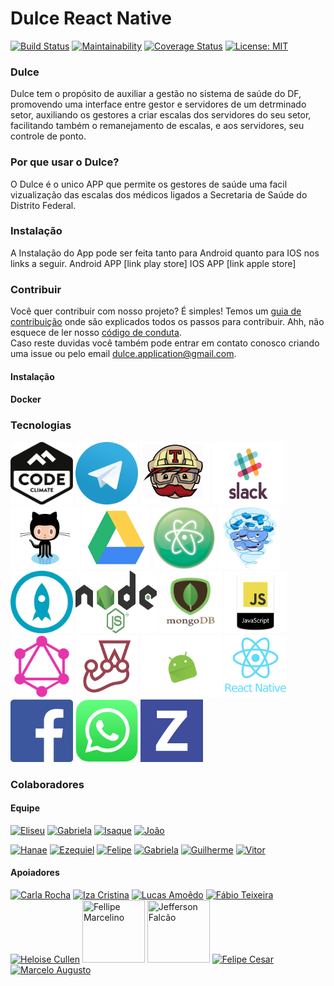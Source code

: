 # Dulce React Native
[![Build Status](https://travis-ci.org/fga-gpp-mds/2018.1-Dulce_App.svg?branch=master)](https://travis-ci.org/fga-gpp-mds/2018.1-Dulce_App) [![Maintainability](https://api.codeclimate.com/v1/badges/2446e950fda3550f98ca/maintainability)](https://codeclimate.com/github/fga-gpp-mds/2018.1-Dulce_App/maintainability) [![Coverage Status](https://coveralls.io/repos/github/fga-gpp-mds/2018.1-Dulce_API/badge.svg?branch=master)](https://coveralls.io/github/fga-gpp-mds/2018.1-Dulce_API?branch=master) [![License: MIT](https://img.shields.io/badge/License-MIT-yellow.svg)](https://opensource.org/licenses/MIT)

### Dulce

Dulce tem o propósito de auxiliar a gestão no sistema de saúde do DF, promovendo uma interface entre gestor e servidores de um detrminado setor, auxiliando os gestores a criar escalas dos servidores do seu setor, facilitando também o remanejamento de escalas, e aos servidores, seu controle de ponto.


### Por que usar o Dulce?

O Dulce é o unico APP que permite os gestores de saúde uma facil vizualização das escalas dos médicos ligados a Secretaria de Saúde do Distrito Federal.

### Instalação
A Instalação do App pode ser feita tanto para Android quanto para IOS nos links a seguir.
Android APP [link play store]
IOS APP [link apple store]

### Contribuir
Você quer contribuir com nosso projeto? É simples! Temos um [guia de contribuição](CONTRIBUTING.md) onde são explicados todos os passos para contribuir. Ahh, não esquece de ler nosso [código de conduta](CODE_OF_CONDUCT.md).   
Caso reste duvidas você também pode entrar em contato conosco criando uma issue ou pelo email dulce.application@gmail.com.

#### Instalação

#### Docker

### Tecnologias

<img src="/docs/assets/img/logos/codeclimate.png" width="100" height="100" title="CodeClimate"> <img src="/docs/assets/img/logos/telegram.png" width="100" height="100" title="Telegram"> <img src="/docs/assets/img/logos/travis.gif" width="110" height="100" title="Travis"> <img src="/docs/assets/img/logos/slack.gif" width="115" height="100" title="Slack"> <img src="/docs/assets/img/logos/GitHub.gif" width="110" height="100" title="GitHub"> <img src="/docs/assets/img/logos/drive.gif" width="110" height="100" title="Drive"> <img src="/docs/assets/img/logos/atom.png" width="100" height="100" title="Atom"> <img src="/docs/assets/img/logos/docker.gif" width="100" height="100" title="Docker"> <img src="/docs/assets/img/logos/protoio.png" width="100" height="100" title="Proto.io"> <img src="/docs/assets/img/logos/node.png" width="130" height="100" title="Node.js"> <img src="/docs/assets/img/logos/mongodb.png" width="100" height="100" title="MongoDB"> <img src="/docs/assets/img/logos/js.png" width="100" height="100" title="JS"> <img src="/docs/assets/img/logos/graphql.png" width="100" height="100" title="GraphQL"> <img src="/docs/assets/img/logos/jest.png" width="100" height="100" title="Jtest"> <img src="/docs/assets/img/logos/android.gif" width="130" height="100" title="Android"> <img src="/docs/assets/img/logos/react-native.png" width="100" height="100" title="React Native"> <img src="/docs/assets/img/logos/facebook.gif" width="100" height="100" title="Facebook"> <img src="/docs/assets/img/logos/whatsapp.png" width="100" height="100" title="Whatsapp"> <img src="/docs/assets/img/logos/zenhub.png" width="100" height="100" title="Whatsapp">


### Colaboradores
#### Equipe

[![Eliseu](https://avatars2.githubusercontent.com/u/5272409?v=4&s=100)](https://github.com/eliseuegewarth)
[![Gabriela](https://avatars0.githubusercontent.com/u/15165117?s=100&v=4)](https://github.com/gag2502)
[![Isaque](https://avatars1.githubusercontent.com/u/17963713?v=4&s=100)](https://github.com/alvesisaque)
[![João](https://avatars3.githubusercontent.com/u/12779174?v=4&s=100)](https://github.com/egewarth)

[![Hanae](https://avatars1.githubusercontent.com/u/33128970?v=4&s=100)](https://github.com/BeatrizHanae)
[![Ezequiel](https://avatars2.githubusercontent.com/u/37127457?v=4&s=100)](https://github.com/EzequielDeOliveira)
[![Felipe](https://avatars3.githubusercontent.com/u/29442029?v=4&s=100)](https://github.com/fepas)
[![Gabriela](https://avatars2.githubusercontent.com/u/31254028?v=4&s=100)](https://github.com/gabibguedes)
[![Guilherme](https://avatars0.githubusercontent.com/u/30842015?v=4&s=100)](https://github.com/gdeusdara)
[![Vitor](https://avatars0.githubusercontent.com/u/36925258?v=4&s=100)](https://github.com/vitorl-s)

#### Apoiadores
[![Carla Rocha](https://avatars0.githubusercontent.com/u/5897389?s=100&v=4)](https://github.com/RochaCarla)
[![Iza Cristina](https://avatars2.githubusercontent.com/u/14032043?s=100&v=4)](https://github.com/izacristina)
[![Lucas Amoêdo](https://avatars0.githubusercontent.com/u/11811420?s=100&v=4)](https://github.com/LucasAmoedo)
[![Fábio Teixeira](https://avatars2.githubusercontent.com/u/4295523?s=100&v=4)](https://github.com/fabio1079)
[![Heloise Cullen](https://avatars2.githubusercontent.com/u/9471715?s=100&v=4)](https://github.com/Heloisecs)
<a href="https://www.linkedin.com/in/fellipe-marcelino-250101149/"><img src="https://media.licdn.com/dms/image/C4E03AQEGNsJG9EtMyw/profile-displayphoto-shrink_800_800/0?e=1527958800&v=alpha&t=ZlKPVaN4JwhW3GgZeI-KwmqqPgro8JTYZYJ9yCqcztA" width="100" height="100" title="Fellipe Marcelino"></a>
<a href="https://www.linkedin.com/in/jefferson-falc%C3%A3o-736bb570/"><img src="https://media.licdn.com/dms/image/C4D03AQGXnkV6e1uQiQ/profile-displayphoto-shrink_800_800/0?e=1527962400&v=alpha&t=WJv6r_5XRNga3-X5phqRy73fhv5vJY6gKBVny5xbP94" width="100" height="100" title="Jefferson Falcão
"></a>
[![Felipe Cesar](https://avatars2.githubusercontent.com/u/4176646?s=100&v=4)](https://github.com/fel-cesar)
[![Marcelo Augusto](https://avatars2.githubusercontent.com/u/18356890?s=100&v=4)](https://github.com/maugustoo)
